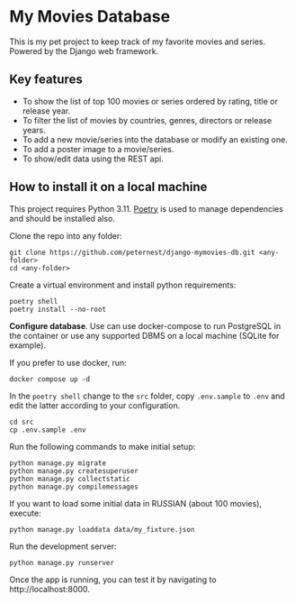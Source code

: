 
# My Movies Database

This is my pet project to keep track of my favorite movies and series.
Powered by the Django web framework.

## Key features

* To show the list of top 100 movies or series ordered by rating, title or release year.
* To filter the list of movies by countries, genres, directors or release years.
* To add a new movie/series into the database or modify an existing one.
* To add a poster image to a movie/series.
* To show/edit data using the REST api.

## How to install it on a local machine

This project requires Python 3.11. 
[Poetry](https://python-poetry.org/) is used to manage dependencies and should be installed also.

Clone the repo into any folder:
```
git clone https://github.com/peternest/django-mymovies-db.git <any-folder>
cd <any-folder>
```

Create a virtual environment and install python requirements:
```
poetry shell
poetry install --no-root
```

**Configure database**. Use can use docker-compose to run PostgreSQL in the container or use any supported DBMS on a local machine (SQLite for example).

If you prefer to use docker, run:
```
docker compose up -d
```

In the `poetry shell` change to the `src` folder, copy `.env.sample` to `.env` and edit the latter according to your configuration.
```
cd src
cp .env.sample .env
```

Run the following commands to make initial setup:
```
python manage.py migrate
python manage.py createsuperuser
python manage.py collectstatic
python manage.py compilemessages
```

If you want to load some initial data in RUSSIAN (about 100 movies), execute:
```
python manage.py loaddata data/my_fixture.json
```

Run the development server:
```
python manage.py runserver
```

Once the app is running, you can test it by navigating to http://localhost:8000.
